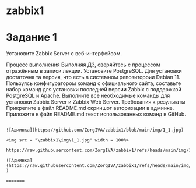# zabbix1

# Задание 1

Установите Zabbix Server с веб-интерфейсом.

Процесс выполнения
Выполняя ДЗ, сверяйтесь с процессом отражённым в записи лекции.
Установите PostgreSQL. Для установки достаточна та версия, что есть в системном репозитороии Debian 11.
Пользуясь конфигуратором команд с официального сайта, составьте набор команд для установки последней версии Zabbix с поддержкой PostgreSQL и Apache.
Выполните все необходимые команды для установки Zabbix Server и Zabbix Web Server.
Требования к результаты
Прикрепите в файл README.md скриншот авторизации в админке.
Приложите в файл README.md текст использованных команд в GitHub.
```

![Админка](https://github.com/ZorgIVA/zabbix1/blob/main/img/1_1.jpg)

<img src = "\zabbix1\img\1_1.jpg" width = 100%>

https://raw.githubusercontent.com/ZorgIVA/zabbix1/refs/heads/main/img/1_1.jpg

![Админка](https://raw.githubusercontent.com/ZorgIVA/zabbix1/refs/heads/main/img/1_1.jpg
)

=======


```
